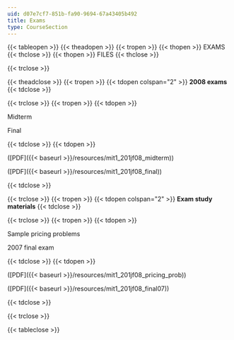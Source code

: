 ```yaml
---
uid: d07e7cf7-851b-fa90-9694-67a43405b492
title: Exams
type: CourseSection
---
```


{{< tableopen >}}
{{< theadopen >}}
{{< tropen >}}
{{< thopen >}}
EXAMS
{{< thclose >}}
{{< thopen >}}
FILES
{{< thclose >}}

{{< trclose >}}

{{< theadclose >}}
{{< tropen >}}
{{< tdopen colspan="2" >}}
**2008 exams**
{{< tdclose >}}

{{< trclose >}}
{{< tropen >}}
{{< tdopen >}}


Midterm

Final


{{< tdclose >}}
{{< tdopen >}}


([PDF]({{< baseurl >}}/resources/mit1_201jf08_midterm))

([PDF]({{< baseurl >}}/resources/mit1_201jf08_final))


{{< tdclose >}}

{{< trclose >}}
{{< tropen >}}
{{< tdopen colspan="2" >}}
**Exam study materials**
{{< tdclose >}}

{{< trclose >}}
{{< tropen >}}
{{< tdopen >}}


Sample pricing problems

2007 final exam


{{< tdclose >}}
{{< tdopen >}}


([PDF]({{< baseurl >}}/resources/mit1_201jf08_pricing_prob))

([PDF]({{< baseurl >}}/resources/mit1_201jf08_final07))


{{< tdclose >}}

{{< trclose >}}

{{< tableclose >}}